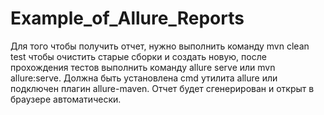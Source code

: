 # Example_of_Allure_Reports
Для того чтобы получить отчет, нужно выполнить команду mvn clean test
чтобы очистить старые сборки и создать новую, после прохождения тестов
выполнить команду allure serve или mvn allure:serve.
Должна быть установлена cmd утилита allure или подключен плагин allure-maven.
Отчет будет сгенерирован и открыт в браузере автоматически.
